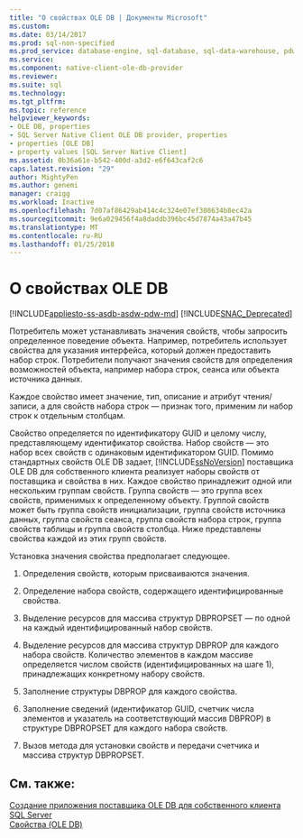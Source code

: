 ```yaml
---
title: "О свойствах OLE DB | Документы Microsoft"
ms.custom: 
ms.date: 03/14/2017
ms.prod: sql-non-specified
ms.prod_service: database-engine, sql-database, sql-data-warehouse, pdw
ms.service: 
ms.component: native-client-ole-db-provider
ms.reviewer: 
ms.suite: sql
ms.technology: 
ms.tgt_pltfrm: 
ms.topic: reference
helpviewer_keywords:
- OLE DB, properties
- SQL Server Native Client OLE DB provider, properties
- properties [OLE DB]
- property values [SQL Server Native Client]
ms.assetid: 0b36a61e-b542-400d-a3d2-e6f643caf2c6
caps.latest.revision: "29"
author: MightyPen
ms.author: genemi
manager: craigg
ms.workload: Inactive
ms.openlocfilehash: 7d07af86429ab414c4c324e07ef308634b8ec42a
ms.sourcegitcommit: 9e6a029456f4a8daddb396bc45d7874a43a47b45
ms.translationtype: MT
ms.contentlocale: ru-RU
ms.lasthandoff: 01/25/2018
---
```

# <a name="about-ole-db-properties"></a>О свойствах OLE DB
[!INCLUDE[appliesto-ss-asdb-asdw-pdw-md](../../includes/appliesto-ss-asdb-asdw-pdw-md.md)]
[!INCLUDE[SNAC_Deprecated](../../includes/snac-deprecated.md)]

  Потребитель может устанавливать значения свойств, чтобы запросить определенное поведение объекта. Например, потребитель использует свойства для указания интерфейса, который должен предоставить набор строк. Потребители получают значения свойств для определения возможностей объекта, например набора строк, сеанса или объекта источника данных.  
  
 Каждое свойство имеет значение, тип, описание и атрибут чтения/записи, а для свойств набора строк — признак того, применим ли набор строк к отдельным столбцам.  
  
 Свойство определяется по идентификатору GUID и целому числу, представляющему идентификатор свойства. Набор свойств — это набор всех свойств с одинаковым идентификатором GUID. Помимо стандартных свойств OLE DB задает, [!INCLUDE[ssNoVersion](../../includes/ssnoversion-md.md)] поставщика OLE DB для собственного клиента реализует наборы свойств от поставщика и свойства в них. Каждое свойство принадлежит одной или нескольким группам свойств. Группа свойств — это группа всех свойств, применимых к определенному объекту. Группой свойств может быть группа свойств инициализации, группа свойств источника данных, группа свойств сеанса, группа свойств набора строк, группа свойств таблицы и группа свойств столбца. Ниже представлены свойства каждой из этих групп свойств.  
  
 Установка значения свойства предполагает следующее.  
  
1.  Определения свойств, которым присваиваются значения.  
  
2.  Определение набора свойств, содержащего идентифицированные свойства.  
  
3.  Выделение ресурсов для массива структур DBPROPSET — по одной на каждый идентифицированный набор свойств.  
  
4.  Выделение ресурсов для массива структур DBPROP для каждого набора свойств. Количество элементов в каждом массиве определяется числом свойств (идентифицированных на шаге 1), принадлежащих конкретному набору свойств.  
  
5.  Заполнение структуры DBPROP для каждого свойства.  
  
6.  Заполнение сведений (идентификатор GUID, счетчик числа элементов и указатель на соответствующий массив DBPROP) в структуре DBPROPSET для каждого набора свойств.  
  
7.  Вызов метода для установки свойств и передачи счетчика и массива структур DBPROPSET.  
  
## <a name="see-also"></a>См. также:  
 [Создание приложения поставщика OLE DB для собственного клиента SQL Server](../../relational-databases/native-client-ole-db-provider/creating-a-sql-server-native-client-ole-db-provider-application.md)   
 [Свойства (OLE DB)](http://go.microsoft.com/fwlink/?LinkId=112207)  
  
  
